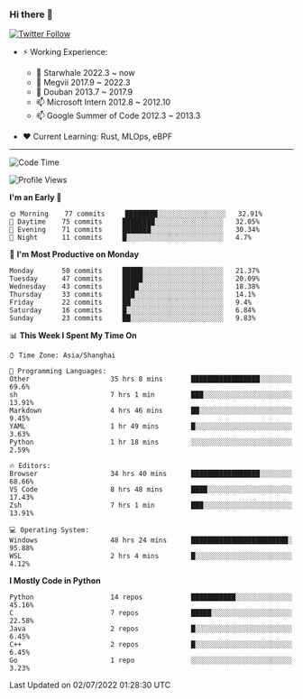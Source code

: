 ### Hi there 👋

[![Twitter Follow](https://img.shields.io/twitter/follow/tianweidut?style=social)](https://twitter.com/tianweidut)

- ⚡ Working Experience:
  - 🔭 Starwhale 2022.3 ~ now
  - 🌱 Megvii 2017.9 ~ 2022.3
  - 🌱 Douban 2013.7 ~ 2017.9
  - 📫 Microsoft Intern 2012.8 ~ 2012.10
  - 📫 Google Summer of Code 2012.3 ~ 2013.3

- ❤️ Current Learning: Rust, MLOps, eBPF

---
<!--START_SECTION:waka-->
![Code Time](http://img.shields.io/badge/Code%20Time-0%20secs-blue)

![Profile Views](http://img.shields.io/badge/Profile%20Views-0-blue)

**I'm an Early 🐤** 

```text
🌞 Morning    77 commits     ████████░░░░░░░░░░░░░░░░░   32.91% 
🌆 Daytime    75 commits     ████████░░░░░░░░░░░░░░░░░   32.05% 
🌃 Evening    71 commits     ███████░░░░░░░░░░░░░░░░░░   30.34% 
🌙 Night      11 commits     █░░░░░░░░░░░░░░░░░░░░░░░░   4.7%

```
📅 **I'm Most Productive on Monday** 

```text
Monday       50 commits     █████░░░░░░░░░░░░░░░░░░░░   21.37% 
Tuesday      47 commits     █████░░░░░░░░░░░░░░░░░░░░   20.09% 
Wednesday    43 commits     ████░░░░░░░░░░░░░░░░░░░░░   18.38% 
Thursday     33 commits     ███░░░░░░░░░░░░░░░░░░░░░░   14.1% 
Friday       22 commits     ██░░░░░░░░░░░░░░░░░░░░░░░   9.4% 
Saturday     16 commits     █░░░░░░░░░░░░░░░░░░░░░░░░   6.84% 
Sunday       23 commits     ██░░░░░░░░░░░░░░░░░░░░░░░   9.83%

```


📊 **This Week I Spent My Time On** 

```text
⌚︎ Time Zone: Asia/Shanghai

💬 Programming Languages: 
Other                    35 hrs 8 mins       █████████████████░░░░░░░░   69.6% 
sh                       7 hrs 1 min         ███░░░░░░░░░░░░░░░░░░░░░░   13.91% 
Markdown                 4 hrs 46 mins       ██░░░░░░░░░░░░░░░░░░░░░░░   9.45% 
YAML                     1 hr 49 mins        █░░░░░░░░░░░░░░░░░░░░░░░░   3.63% 
Python                   1 hr 18 mins        ░░░░░░░░░░░░░░░░░░░░░░░░░   2.59%

🔥 Editors: 
Browser                  34 hrs 40 mins      █████████████████░░░░░░░░   68.66% 
VS Code                  8 hrs 48 mins       ████░░░░░░░░░░░░░░░░░░░░░   17.43% 
Zsh                      7 hrs 1 min         ███░░░░░░░░░░░░░░░░░░░░░░   13.91%

💻 Operating System: 
Windows                  48 hrs 24 mins      ████████████████████████░   95.88% 
WSL                      2 hrs 4 mins        █░░░░░░░░░░░░░░░░░░░░░░░░   4.12%

```

**I Mostly Code in Python** 

```text
Python                   14 repos            ███████████░░░░░░░░░░░░░░   45.16% 
C                        7 repos             █████░░░░░░░░░░░░░░░░░░░░   22.58% 
Java                     2 repos             █░░░░░░░░░░░░░░░░░░░░░░░░   6.45% 
C++                      2 repos             █░░░░░░░░░░░░░░░░░░░░░░░░   6.45% 
Go                       1 repo              ░░░░░░░░░░░░░░░░░░░░░░░░░   3.23%

```



 Last Updated on 02/07/2022 01:28:30 UTC
<!--END_SECTION:waka-->